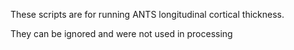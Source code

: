 These scripts are for running ANTS longitudinal cortical thickness.

They can be ignored and were not used in processing
